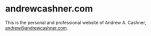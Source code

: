 # andrewcashner.com

This is the personal and professional website of Andrew A. Cashner,
<andrew@andrewcashner.com>.


